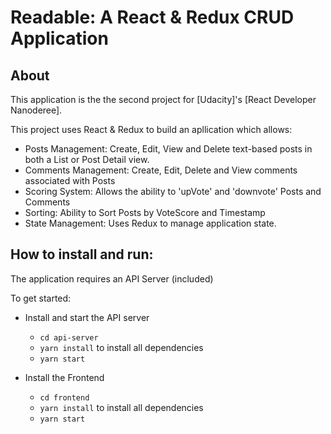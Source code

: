 Readable: A React & Redux CRUD Application
=======================================

About
---- 
This application is  the the second project for [Udacity]'s [React Developer Nanoderee].

This project uses React & Redux to build an apllication which allows:
* Posts Management: Create, Edit, View and Delete text-based posts in both a List or Post Detail view.
* Comments Management: Create, Edit, Delete and View comments associated with Posts
* Scoring System: Allows the ability to 'upVote' and 'downvote' Posts and Comments
* Sorting: Ability to Sort Posts by VoteScore and Timestamp
* State Management: Uses Redux to manage application state.



How to  install and run:
---- 
The application requires an API Server (included)

To get started:

* Install and start the API server
	- `cd api-server`
	- `yarn install` to install all dependencies 
	- `yarn start`

* Install the Frontend
	- `cd frontend`
	- `yarn install` to install all dependencies 
	- `yarn start`

